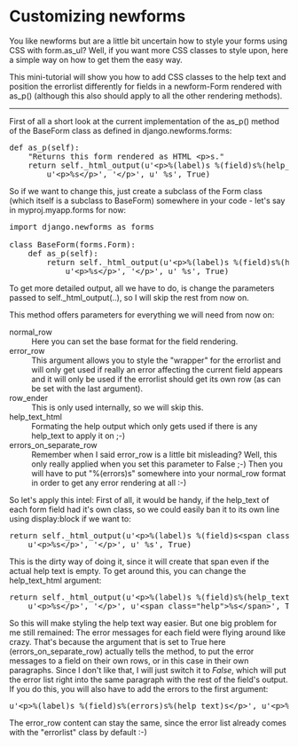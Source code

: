 # Customizing newforms

You like newforms but are a little bit uncertain how to style your forms using CSS with form.as_ul? Well, if you want more CSS classes to style upon, here a simple way on how to get them the easy way.

This mini-tutorial will show you how to add CSS classes to the help text and position the errorlist differently for fields in a newform-Form rendered with as\_p() (although this also should apply to all the other rendering methods).



-------------------------------



First of all a short look at the current implementation of the as\_p() method of the BaseForm class as defined in django.newforms.forms:

<pre class="code">
def as_p(self):
    &quot;Returns this form rendered as HTML &lt;p&gt;s.&quot;
    return self._html_output(u&apos;&lt;p&gt;%(label)s %(field)s%(help_text)s&lt;/p&gt;&apos;,
		u&apos;&lt;p&gt;%s&lt;/p&gt;&apos;, &apos;&lt;/p&gt;&apos;, u&apos; %s&apos;, True)
</pre>

So if we want to change this, just create a subclass of the Form class (which itself is a subclass to BaseForm) somewhere in your code - let's say in myproj.myapp.forms for now:

<pre class="code">
import django.newforms as forms

class BaseForm(forms.Form):
	def as_p(self):
		return self._html_output(u&apos;&lt;p&gt;%(label)s %(field)s%(help_text)s&lt;/p&gt;&apos;,
			u&apos;&lt;p&gt;%s&lt;/p&gt;&apos;, &apos;&lt;/p&gt;&apos;, u&apos; %s&apos;, True)
</pre>

To get more detailed output, all we have to do, is change the parameters passed to self.\_html\_output(..), so I will skip the rest from now on. 

This method offers parameters for everything we will need from now on:

<dl>
	<dt>normal_row</dt>
	<dd>Here you can set the base format for the field rendering.</dd>
	<dt>error_row</dt>
	<dd>This argument allows you to style the "wrapper" for the errorlist and will only get used if really an error affecting the current field appears and it will only be used if the errorlist should get its own row (as can be set with the last argument).</dd>
	<dt>row_ender</dt>
	<dd>This is only used internally, so we will skip this.</dd>
	<dt>help_text_html</dt>
	<dd>Formating the help output which only gets used if there is any help_text to apply it on ;-)</dd>
	<dt>errors_on_separate_row</dt>
	<dd>Remember when I said error_row is a little bit misleading? Well, this only really applied when you set this parameter to False ;-) Then you will have to put "%(errors)s" somewhere into your normal_row format in order to get any error rendering at all :-)</dd>
</dl>

So let's apply this intel: First of all, it would be handy, if the help_text of each form field had it's own class, so we could easily ban it to its own line using display:block if we want to:

<pre class="code">
return self._html_output(u&apos;&lt;p&gt;%(label)s %(field)s&lt;span class=&quot;help&quot;&gt;%(help_text)s&lt;/span&gt;&lt;/p&gt;&apos;,
	u&apos;&lt;p&gt;%s&lt;/p&gt;&apos;, &apos;&lt;/p&gt;&apos;, u&apos; %s&apos;, True)
</pre>

This is the dirty way of doing it, since it will create that span even if the actual help text is empty. To get around this, you can change the help\_text\_html argument:

<pre class="code">
return self._html_output(u&apos;&lt;p&gt;%(label)s %(field)s%(help_text)s&lt;/p&gt;&apos;,
	u&apos;&lt;p&gt;%s&lt;/p&gt;&apos;, &apos;&lt;/p&gt;&apos;, u&apos;&lt;span class=&quot;help&quot;&gt;%s&lt;/span&gt;&apos;, True)
</pre>


So this will make styling the help text way easier. But one big problem for me still remained: The error messages for each field were flying around like crazy. That's because the argument that is set to True here (errors\_on\_separate\_row) actually tells the method, to put the error messages to a field on their own rows, or in this case in their own paragraphs. Since I don't like that, I will just switch it to _False_, which will put the error list right into the same paragraph with the rest of the field's output. If you do this, you will also have to add the errors to the first argument:

<pre class="code">
u&apos;&lt;p&gt;%(label)s %(field)s%(errors)s%(help_text)s&lt;/p&gt;&apos;, u&apos;&lt;p&gt;%s&lt;/p&gt;&apos;
</pre>

The error\_row content can stay the same, since the error list already comes with the "errorlist" class by default :-)

